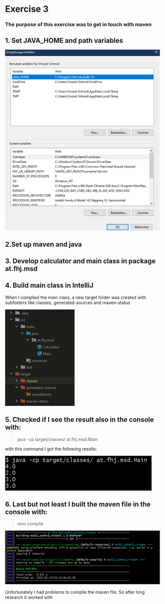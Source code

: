 # Exercise 3
### The purpose of this exercise was to get in touch with maven

## 1. Set JAVA_HOME and path variables

![set variables](img/variables.PNG)

## 2.Set up maven and java

## 3. Develop calculator and main class in package at.fhj.msd

## 4. Build main class in IntelliJ
When I compiled the main class, a new target folder was created with subfolders like classes, generated-sources and maven-status

![folders](img/folders.PNG)

## 5. Checked if I see the result also in the console with:
>java -cp target/classes/ at.fhj.msd.Main

with this command I got the following results:

![output](img/output.PNG)

## 6. Last but not least I built the maven file in the console with:
>mvn compile

![compile](img/compile.PNG)

Unfortunately I had problems to compile the maven file. So after long research it worked with
